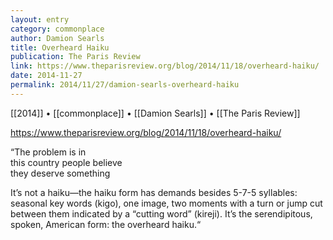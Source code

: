 ```yaml
---
layout: entry
category: commonplace
author: Damion Searls
title: Overheard Haiku
publication: The Paris Review
link: https://www.theparisreview.org/blog/2014/11/18/overheard-haiku/
date: 2014-11-27
permalink: 2014/11/27/damion-searls-overheard-haiku
---
```


[[2014]] • [[commonplace]] • [[Damion Searls]] • [[The Paris Review]]

https://www.theparisreview.org/blog/2014/11/18/overheard-haiku/

“The problem is in
<br>this country people believe
<br>they deserve something

It’s not a haiku—the haiku form has demands besides 5-7-5 syllables: seasonal key words (kigo), one image, two moments with a turn or jump cut between them indicated by a “cutting word” (kireji). It’s the serendipitous, spoken, American form: the overheard haiku.“